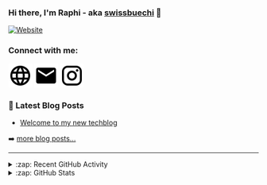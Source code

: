 ### Hi there, I'm Raphi - aka [swissbuechi][website] 👋

[![Website](https://img.shields.io/website?label=swissbuechi.github.io&style=for-the-badge&url=https%3A%2F%2Fswissbuechi.github.io)](https://swissbuechi.github.io)

### Connect with me:

[<img src=icons/web.svg>][website]
[<img src=icons/email.svg>][email]
[<img src=icons/instagram.svg>][instagram]

[//]: # (<br />)

[//]: # ()

[//]: # (### Languages and Tools:)

[//]: # ()

[//]: # ([<img align="left" alt="HTML5" width="26px" src="https://raw.githubusercontent.com/github/explore/80688e429a7d4ef2fca1e82350fe8e3517d3494d/topics/html/html.png" />][webdevplaylist])

[//]: # (<br />)

[//]: # (<br />)

### 📕 Latest Blog Posts

<!-- BLOG-POST-LIST:START -->

- [Welcome to my new techblog](https://swissbuechi.github.io/announcements/welcome-to-my-techblog/)

<!-- BLOG-POST-LIST:END -->

➡️ [more blog posts...](https://swissbuechi.github.io)

---

<details>

<summary>:zap: Recent GitHub Activity</summary>

<!--START_SECTION:activity-->

<!--END_SECTION:activity-->

</details>

<details>

<summary>:zap: GitHub Stats</summary>

[![swissbuechi's GitHub stats](https://github-readme-stats.vercel.app/api?username=swissbuechi&show_icons=true&count_private=true&theme=dark)](https://github.com/anuraghazra/github-readme-stats)

</details>

[website]: https://swissbuechi.github.io

[email]: mailto:raphael.buechi@hotmail.com

[instagram]: https://instagram.com/fuu_12_